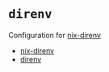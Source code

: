 # `direnv`

Configuration for [nix-direnv](https://github.com/nix-community/nix-direnv)

- [nix-direnv](https://github.com/nix-community/nix-direnv)  
- [direnv](https://direnv.net/)

